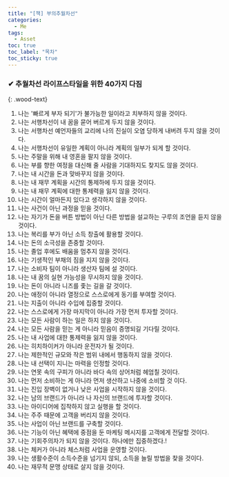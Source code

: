 ```yaml
---
title: "[책] 부의추월차선"
categories:
  - Me
tags:
  - Asset
toc: true
toc_label: "목차"
toc_sticky: true
---
```


### ✔ 추월차선 라이프스타일을 위한 40가지 다짐
{: .wood-text}

1. 나는 '빠르게 부자 되기'가 불가능한 일이라고 치부하지 않을 것이다.
1. 나는 서행차선이 내 꿈을 묻어 버르게 두지 않을 것이다.
1. 나는 서행차선 예언자들의 교리에 나의 진실이 오염 당하게 내버려 두지 않을 것이다.
1. 나는 서행차선이 유일한 계획이 아니라 계획의 일부가 되게 할 것이다.
1. 나는 주말을 위해 내 영혼을 팔지 않을 것이다.
1. 나는 부를 향한 여정을 대신해 줄 사람을 기대하지도 찾지도 않을 것이다.
1. 나는 내 시간을 돈과 맞바꾸지 않을 것이다.
1. 나는 내 재무 계획을 시간의 통제하에 두지 않을 것이다.
1. 나는 내 재무 계획에 대한 통제력을 잃지 않을 것이다.
1. 나는 시간이 얼마든지 있다고 생각하지 않을 것이다.
1. 나는 사건이 아닌 과정을 믿을 것이다.
1. 나는 자기가 돈을 버튼 방법이 아닌 다른 방법을 설교하는 구루의 조언을 듣지 않을 것이다.
1. 나는 복리를 부가 아닌 소득 창출에 활용할 것이다.
1. 나는 돈의 소극성을 존중할 것이다.
1. 나는 졸업 후에도 배움을 멈추지 않을 것이다.
1. 나는 기생적인 부채의 짐을 지지 않을 것이다.
1. 나는 소비자 팀이 아니라 생산자 팀에 설 것이다.
1. 나는 내 꿈의 실현 가능성을 무시하지 않을 것이다.
1. 나는 돈이 아니라 니즈를 좇는 길을 갈 것이다.
1. 나는 애정이 아니라 열정으로 스스로에게 동기를 부여할 것이다.
1. 나는 지출이 아니라 수입에 집중할 것이다.
1. 나는 스스로에게 가장 마지막이 아니라 가장 먼저 투자할 것이다.
1. 나는 모든 사람이 하는 일은 하지 않을 것이다.
1. 나는 모든 사람을 믿는 게 아니라 믿음이 증명되길 기다릴 것이다.
1. 나는 내 사업에 대한 통제력을 잃지 않을 것이다.
1. 나는 히치하이커가 아니라 운전자가 될 것이다.
1. 나는 제한적인 규모와 작은 범위 내에서 행동하지 않을 것이다.
1. 나는 내 선택이 지니는 마력을 인정할 것이다.
1. 나는 연못 속의 구피가 아니라 바다 속의 상어처럼 헤엄칠 것이다.
1. 나는 먼저 소비하는 게 아니라 먼저 생산하고 나중에 소비할 것 이다.
1. 나는 진입 장벽이 없거나 낮은 사업을 시작하지 않을 것이다.
1. 나는 남의 브랜드가 아니라 나 자신의 브랜드에 투자할 것이다.
1. 나는 아이디어에 집착하지 않고 실행을 할 것이다.
1. 나는 주주 때문에 고객을 버리지 않을 것이다.
1. 나는 사업이 아닌 브랜드를 구축할 것이다.
1. 나는 기능이 아닌 혜택에 중점을 둔 마케팅 메시지를 고객에게 전달할 것이다.
1. 나는 기회주의자가 되지 않을 것이다. 하나에만 집중하겠다.!
1. 나는 체커가 아니라 체스처럼 사업을 운영할 것이다.
1. 나는 생활수준이 소득수준을 넘기지 않되, 소득을 늘릴 방법을 찾을 것이다.
1. 나는 재무적 문맹 상태로 살지 않을 것이다.